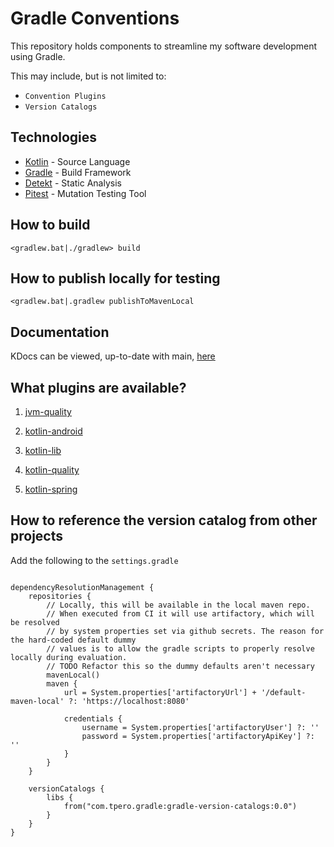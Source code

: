 # Gradle Conventions

This repository holds components to streamline my software development using Gradle.

This may include, but is not limited to:

* `Convention Plugins`
* `Version Catalogs`

## Technologies

* [Kotlin](https://kotlinlang.org/) - Source Language
* [Gradle](https://gradle.org/) - Build Framework
* [Detekt](https://detekt.github.io/detekt/) - Static Analysis
* [Pitest](https://pitest.org/) - Mutation Testing Tool

## How to build

`<gradlew.bat|./gradlew> build`

## How to publish locally for testing

`<gradlew.bat|.gradlew publishToMavenLocal`

## Documentation

KDocs can be viewed, up-to-date with main, [here](https://tdp0516.github.io/gradle-plugins/html/index.html)

## What plugins are available?

1. [jvm-quality](https://tdp0516.github.io/gradle-plugins/html/gradle-plugins/com.tpero.gradle.jvm/-jvm-quality-plugin/index.html)

1. [kotlin-android](https://tdp0516.github.io/gradle-plugins/html/gradle-plugins/com.tpero.gradle.kotlin/-kotlin-android-plugin/index.html)

1. [kotlin-lib](https://tdp0516.github.io/gradle-plugins/html/gradle-plugins/com.tpero.gradle.kotlin/-kotlin-lib-plugin/index.html)

1. [kotlin-quality](https://tdp0516.github.io/gradle-plugins/html/gradle-plugins/com.tpero.gradle.kotlin/-kotlin-quality-plugin/index.html)

1. [kotlin-spring](https://tdp0516.github.io/gradle-plugins/html/gradle-plugins/com.tpero.gradle.kotlin/-kotlin-spring-plugin/index.html)

## How to reference the version catalog from other projects

Add the following to the `settings.gradle`

```

dependencyResolutionManagement {
    repositories {
        // Locally, this will be available in the local maven repo.
        // When executed from CI it will use artifactory, which will be resolved
        // by system properties set via github secrets. The reason for the hard-coded default dummy
        // values is to allow the gradle scripts to properly resolve locally during evaluation.
        // TODO Refactor this so the dummy defaults aren't necessary
        mavenLocal()
        maven {
            url = System.properties['artifactoryUrl'] + '/default-maven-local' ?: 'https://localhost:8080'

            credentials {
                username = System.properties['artifactoryUser'] ?: ''
                password = System.properties['artifactoryApiKey'] ?: ''
            }
        }
    }

    versionCatalogs {
        libs {
            from("com.tpero.gradle:gradle-version-catalogs:0.0")
        }
    }
}

```
